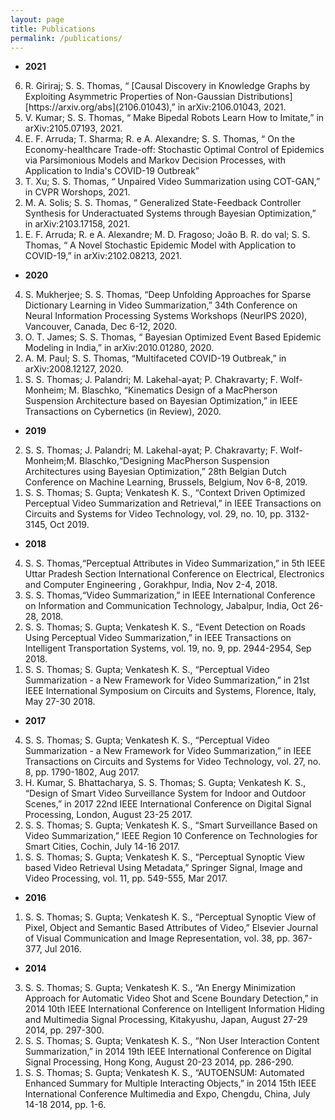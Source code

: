 ```yaml
---
layout: page
title: Publications
permalink: /publications/
---
```


* **2021**
<ol reversed>
  <li>R. Giriraj; S. S. Thomas, “ [Causal Discovery in Knowledge Graphs by Exploiting Asymmetric Properties of Non-Gaussian Distributions][https://arxiv.org/abs](2106.01043),” in arXiv:2106.01043, 2021. </li>
  <li>V. Kumar; S. S. Thomas, “ Make Bipedal Robots Learn How to Imitate,” in arXiv:2105.07193, 2021. </li>
  <li>E. F. Arruda; T. Sharma; R. e A. Alexandre; S. S. Thomas, “ On the Economy-healthcare Trade-off: Stochastic Optimal Control of Epidemics via Parsimonious Models and Markov Decision Processes, with Application to India's COVID-19 Outbreak” </li>
  <li>T. Xu; S. S. Thomas, “ Unpaired Video Summarization using COT-GAN,” in CVPR Worshops, 2021. </li>
  <li>M. A. Solis; S. S. Thomas, “ Generalized State-Feedback Controller Synthesis for Underactuated Systems through Bayesian Optimization,” in arXiv:2103.17158, 2021. </li>
  <li>E. F. Arruda; R. e A. Alexandre; M. D. Fragoso; João B. R. do val; S. S. Thomas, “ A Novel Stochastic Epidemic Model with Application to COVID-19,” in arXiv:2102.08213, 2021. </li>
</ol>

* **2020**
<ol reversed>
  <li>S. Mukherjee; S. S. Thomas, “Deep Unfolding Approaches for Sparse Dictionary Learning in Video Summarization,” 34th Conference on Neural Information Processing Systems Workshops (NeurIPS 2020), Vancouver, Canada, Dec 6-12, 2020. </li>
  <li>O. T. James; S. S. Thomas, “ Bayesian Optimized Event Based Epidemic Modeling in India,” in arXiv:2010.01280, 2020.</li>
  <li>A. M. Paul; S. S. Thomas, “Multifaceted COVID-19 Outbreak,” in arXiv:2008.12127, 2020.</li>
  <li>S. S. Thomas; J. Palandri; M. Lakehal-ayat; P. Chakravarty; F. Wolf-Monheim; M. Blaschko, “Kinematics Design of a MacPherson Suspension Architecture based on Bayesian Optimization,” in IEEE Transactions on Cybernetics (in Review), 2020.</li>
</ol>

  * **2019**
<ol reversed> 
  <li>S. S. Thomas; J. Palandri; M. Lakehal-ayat; P. Chakravarty; F. Wolf-Monheim;M. Blaschko,“Designing MacPherson Suspension Architectures using Bayesian Optimization,” 28th Belgian Dutch Conference on Machine Learning, Brussels, Belgium, Nov 6-8, 2019.</li>
  <li>S. S. Thomas; S. Gupta; Venkatesh K. S., “Context Driven Optimized Perceptual Video Summarization and Retrieval,” in IEEE Transactions on Circuits and Systems for Video Technology, vol. 29, no. 10, pp. 3132-3145, Oct 2019.</li>
</ol>

  * **2018**
<ol reversed> 
  <li>S. S. Thomas,“Perceptual Attributes in Video Summarization,” in 5th IEEE Uttar Pradesh Section International Conference on Electrical, Electronics and Computer Engineering , Gorakhpur, India, Nov 2-4, 2018.</li>
  <li>S. S. Thomas,“Video Summarization,” in IEEE International Conference on Information and Communication Technology, Jabalpur, India, Oct 26-28, 2018.</li>
  <li>S. S. Thomas; S. Gupta; Venkatesh K. S., “Event Detection on Roads Using Perceptual Video Summarization,” in IEEE Transactions on Intelligent Transportation Systems, vol. 19, no. 9, pp. 2944-2954, Sep 2018.</li>
  <li>S. S. Thomas; S. Gupta; Venkatesh K. S., “Perceptual Video Summarization - a New Framework for Video Summarization,” in 21st IEEE International Symposium on Circuits and Systems, Florence, Italy, May 27-30 2018.</li>
</ol>  
  
  * **2017**
<ol reversed> 
  <li>S. S. Thomas; S. Gupta; Venkatesh K. S., “Perceptual Video Summarization - a New Framework for Video Summarization,” in IEEE Transactions on Circuits and Systems for Video Technology, vol. 27, no. 8, pp. 1790-1802, Aug 2017.</li>
  <li>H. Kumar, S. Bhattacharya, S. S. Thomas; S. Gupta; Venkatesh K. S., “Design of Smart Video Surveillance System for Indoor and Outdoor Scenes,” in 2017 22nd IEEE International Conference on Digital Signal Processing, London, August 23-25 2017.</li>
  <li>S. S. Thomas; S. Gupta; Venkatesh K. S., “Smart Surveillance Based on Video Summarization,” IEEE Region 10 Conference on Technologies for Smart Cities, Cochin, July 14-16 2017.</li>
  <li>S. S. Thomas; S. Gupta; Venkatesh K. S., “Perceptual Synoptic View based Video Retrieval Using Metadata,” Springer Signal, Image and Video Processing, vol. 11, pp. 549-555, Mar 2017.</li>
</ol>  
  
  * **2016**
<ol reversed> 
  <li>S. S. Thomas; S. Gupta; Venkatesh K. S., “Perceptual Synoptic View of Pixel, Object and Semantic Based Attributes of Video,” Elsevier Journal of Visual Communication and Image Representation, vol. 38, pp. 367-377, Jul 2016.</li>
 </ol>
 
  * **2014**
<ol reversed> 
  <li>S. S. Thomas; S. Gupta; Venkatesh K. S., “An Energy Minimization Approach for Automatic Video Shot and Scene Boundary Detection,” in 2014 10th IEEE International Conference on Intelligent Information Hiding and Multimedia Signal Processing, Kitakyushu, Japan, August 27-29 2014, pp. 297-300.</li>
  <li>S. S. Thomas; S. Gupta; Venkatesh K. S., “Non User Interaction Content Summarization,” in 2014 19th IEEE International Conference on Digital Signal Processing, Hong Kong, August 20-23 2014, pp. 286-290.</li>
  <li>S. S. Thomas; S. Gupta; Venkatesh K. S., “AUTOENSUM: Automated Enhanced Summary for Multiple Interacting Objects,” in 2014 15th IEEE International Conference Multimedia and Expo, Chengdu, China, July 14-18 2014, pp. 1-6.</li>
</ol> 

